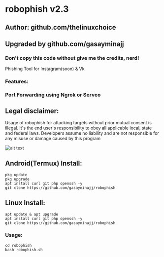
# robophish v2.3
## Author: github.com/thelinuxchoice
## Upgraded by github.com/gasayminajj
### Don't copy this code without give me the credits, nerd! 

Phishing Tool for Instagram(soon) & Vk

### Features:
### Port Forwarding using Ngrok or Serveo

## Legal disclaimer:

Usage of robophish for attacking targets without prior mutual consent is illegal. It's the end user's responsibility to obey all applicable local, state and federal laws. Developers assume no liability and are not responsible for any misuse or damage caused by this program 

![alt text](https://s8.hostingkartinok.com/uploads/images/2020/10/ac2b9961d22560ce08112b683b897558.png)

## Android(Termux) Install:
```
pkg update
pkg upgrade
apt install curl git php openssh -y
git clone https://github.com/gasayminajj/robophish
```
## Linux Install:
```
apt update & apt upgrade
apt install curl git php openssh -y
git clone https://github.com/gasayminajj/robophish
```
### Usage:
```
cd robophish
bash robophish.sh
```

